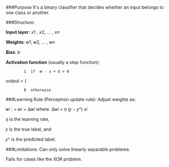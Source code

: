 ###Purpose
It's a binary classifier that decides whether an input belongs to one class or another.

###Structure:

**Input layer**: 
𝑥1 , 𝑥2, ... , 𝑥𝑛

**Weights**: 
𝑤1, 𝑤2, ... , 𝑤𝑛

**Bias**: 
𝑏

**Activation function** (usually a step function):

            1  if  𝑤 ⋅ 𝑥 + 𝑏 > 0  
output = {

            0  otherwise


###Learning Rule
(Perceptron update rule):
Adjust weights as: 

𝑤𝑖 : = 𝑤𝑖 + Δ𝑤𝑖 
where  Δ𝑤𝑖 = 𝜂 (𝑦 − 𝑦^) 𝑥𝑖

 
𝜂 is the learning rate, 

𝑦 is the true label, and 

𝑦^ is the predicted label.


###Limitations:
Can only solve linearly separable problems.

Fails for cases like the XOR problem.